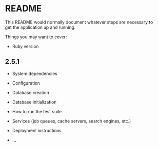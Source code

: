 # README

This README would normally document whatever steps are necessary to get the
application up and running.

Things you may want to cover:

* Ruby version
## 2.5.1

* System dependencies

* Configuration

* Database creation

* Database initialization

* How to run the test suite

* Services (job queues, cache servers, search engines, etc.)

* Deployment instructions

* ...
